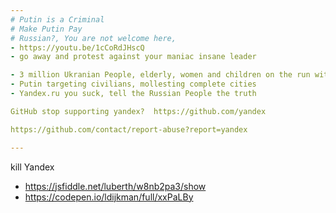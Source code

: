 ```yaml
---
# Putin is a Criminal
# Make Putin Pay
# Russian?, You are not welcome here, 
- https://youtu.be/1cCoRdJHscQ
- go away and protest against your maniac insane leader

- 3 million Ukranian People, elderly, women and children on the run with no food and water in freezing weather
- Putin targeting civilians, mollesting complete cities
- Yandex.ru you suck, tell the Russian People the truth

GitHub stop supporting yandex?  https://github.com/yandex

https://github.com/contact/report-abuse?report=yandex

---
```




kill Yandex
- https://jsfiddle.net/luberth/w8nb2pa3/show
- https://codepen.io/ldijkman/full/xxPaLBy
